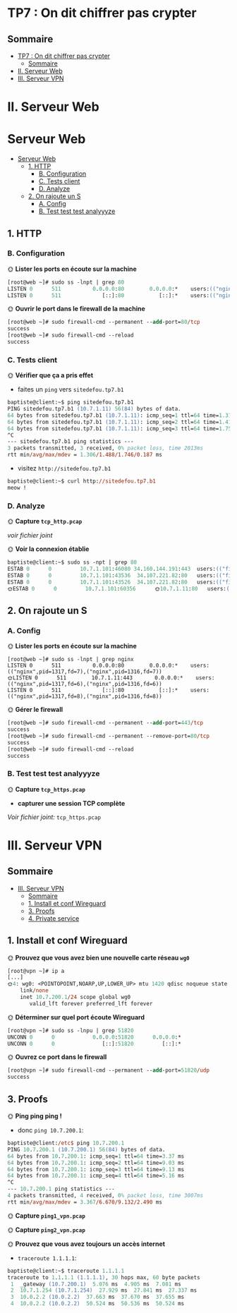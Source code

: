 # TP7 : On dit chiffrer pas crypter

## Sommaire

- [TP7 : On dit chiffrer pas crypter](#tp7--on-dit-chiffrer-pas-crypter)
  - [Sommaire](#sommaire)
- [II. Serveur Web](#ii-serveur-web)
- [III. Serveur VPN](#iii-serveur-vpn)


# II. Serveur Web

# Serveur Web

- [Serveur Web](#serveur-web)
  - [1. HTTP](#1-http)
    - [B. Configuration](#b-configuration)
    - [C. Tests client](#c-tests-client)
    - [D. Analyze](#d-analyze)
  - [2. On rajoute un S](#2-on-rajoute-un-s)
    - [A. Config](#a-config)
    - [B. Test test test analyyyze](#b-test-test-test-analyyyze)


## 1. HTTP

### B. Configuration


🌞 **Lister les ports en écoute sur la machine**
```ps
[root@web ~]# sudo ss -lnpt | grep 80
LISTEN 0      511          0.0.0.0:80        0.0.0.0:*    users:(("nginx",pid=1279,fd=6),("nginx",pid=1278,fd=6))
LISTEN 0      511             [::]:80           [::]:*    users:(("nginx",pid=1279,fd=7),("nginx",pid=1278,fd=7))
```

🌞 **Ouvrir le port dans le firewall de la machine**
```ps
[root@web ~]# sudo firewall-cmd --permanent --add-port=80/tcp
success
[root@web ~]# sudo firewall-cmd --reload
success
```


### C. Tests client


🌞 **Vérifier que ça a pris effet**

- faites un `ping` vers `sitedefou.tp7.b1`

```ps
baptiste@client:~$ ping sitedefou.tp7.b1
PING sitedefou.tp7.b1 (10.7.1.11) 56(84) bytes of data.
64 bytes from sitedefou.tp7.b1 (10.7.1.11): icmp_seq=1 ttl=64 time=1.31 ms
64 bytes from sitedefou.tp7.b1 (10.7.1.11): icmp_seq=2 ttl=64 time=1.41 ms
64 bytes from sitedefou.tp7.b1 (10.7.1.11): icmp_seq=3 ttl=64 time=1.75 ms
^C
--- sitedefou.tp7.b1 ping statistics ---
3 packets transmitted, 3 received, 0% packet loss, time 2013ms
rtt min/avg/max/mdev = 1.306/1.488/1.746/0.187 ms
```

- visitez `http://sitedefou.tp7.b1`

```ps
baptiste@client:~$ curl http://sitedefou.tp7.b1
meow !
```

### D. Analyze


🌞 **Capture `tcp_http.pcap`**

*voir fichier joint*


🌞 **Voir la connexion établie**

```ps
baptiste@client:~$ sudo ss -npt | grep 80
ESTAB 0      0         10.7.1.101:46080 34.160.144.191:443  users:(("firefox",pid=6013,fd=109))
ESTAB 0      0         10.7.1.101:43536  34.107.221.82:80   users:(("firefox",pid=6013,fd=113))
ESTAB 0      0         10.7.1.101:43526  34.107.221.82:80   users:(("firefox",pid=6013,fd=105))
🌞ESTAB 0      0         10.7.1.101:60356      🌞10.7.1.11:80   users:(("firefox",pid=6013,fd=66)) 
```

## 2. On rajoute un S

### A. Config


🌞 **Lister les ports en écoute sur la machine**

```
[root@web ~]# sudo ss -lnpt | grep nginx
LISTEN 0      511          0.0.0.0:80        0.0.0.0:*    users:(("nginx",pid=1317,fd=7),("nginx",pid=1316,fd=7))
🌞LISTEN 0      511        10.7.1.11:443       0.0.0.0:*    users:(("nginx",pid=1317,fd=6),("nginx",pid=1316,fd=6))
LISTEN 0      511             [::]:80           [::]:*    users:(("nginx",pid=1317,fd=8),("nginx",pid=1316,fd=8))
```


🌞 **Gérer le firewall**

```ps
[root@web ~]# sudo firewall-cmd --permanent --add-port=443/tcp
success
[root@web ~]# sudo firewall-cmd --permanent --remove-port=80/tcp
success
[root@web ~]# sudo firewall-cmd --reload
success
```

### B. Test test test analyyyze


🌞 **Capture `tcp_https.pcap`**

- **capturer une session TCP complète**

*Voir fichier joint:* ```tcp_https.pcap```



# III. Serveur VPN


## Sommaire

- [III. Serveur VPN](#iii-serveur-vpn)
  - [Sommaire](#sommaire)
  - [1. Install et conf Wireguard](#1-install-et-conf-wireguard)
  - [3. Proofs](#3-proofs)
  - [4. Private service](#4-private-service)


## 1. Install et conf Wireguard

🌞 **Prouvez que vous avez bien une nouvelle carte réseau `wg0`**

```ps
[root@vpn ~]# ip a
[...]
🌞4: wg0: <POINTOPOINT,NOARP,UP,LOWER_UP> mtu 1420 qdisc noqueue state UNKNOWN group default qlen 1000
    link/none
    inet 10.7.200.1/24 scope global wg0
       valid_lft forever preferred_lft forever    
```

🌞 **Déterminer sur quel port écoute Wireguard**

```ps
[root@vpn ~]# sudo ss -lnpu | grep 51820
UNCONN 0      0            0.0.0.0:51820      0.0.0.0:*
UNCONN 0      0               [::]:51820         [::]:*
```

🌞 **Ouvrez ce port dans le firewall**

```ps
[root@vpn ~]# sudo firewall-cmd --permanent --add-port=51820/udp
success
```


## 3. Proofs

🌞 **Ping ping ping !**
- donc `ping 10.7.200.1`:

```ps
baptiste@client:/etc$ ping 10.7.200.1
PING 10.7.200.1 (10.7.200.1) 56(84) bytes of data.
64 bytes from 10.7.200.1: icmp_seq=1 ttl=64 time=3.37 ms
64 bytes from 10.7.200.1: icmp_seq=2 ttl=64 time=9.03 ms
64 bytes from 10.7.200.1: icmp_seq=3 ttl=64 time=9.13 ms
64 bytes from 10.7.200.1: icmp_seq=4 ttl=64 time=5.16 ms
^C
--- 10.7.200.1 ping statistics ---
4 packets transmitted, 4 received, 0% packet loss, time 3007ms
rtt min/avg/max/mdev = 3.367/6.670/9.132/2.490 ms

```

🌞 **Capture `ping1_vpn.pcap`**



🌞 **Capture `ping2_vpn.pcap`**



🌞 **Prouvez que vous avez toujours un accès internet**

- `traceroute 1.1.1.1`:

```ps
baptiste@client:~$ traceroute 1.1.1.1
traceroute to 1.1.1.1 (1.1.1.1), 30 hops max, 60 byte packets
 1  _gateway (10.7.200.1)  5.076 ms  4.905 ms  7.081 ms
 2  10.7.1.254 (10.7.1.254)  27.929 ms  27.841 ms  27.337 ms
 3  10.0.2.2 (10.0.2.2)  37.663 ms  37.670 ms  37.655 ms
 4  10.0.2.2 (10.0.2.2)  50.524 ms  50.536 ms  50.524 ms
```


